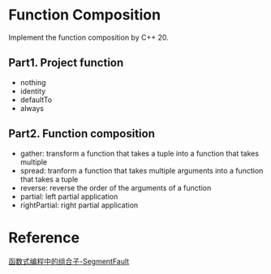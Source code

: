 # Function Composition

Implement the function composition by C++ 20.

## Part1. Project function

- nothing
- identity
- defaultTo
- always

## Part2. Function composition

- gather: transform a function that takes a tuple into a function that takes multiple
- spread: tranform a function that takes multiple arguments into a function that takes a tuple
- reverse: reverse the order of the arguments of a function
- partial: left partial application
- rightPartial: right partial application

# Reference

[函数式编程中的组合子-SegmentFault](https://segmentfault.com/a/1190000016803036)
